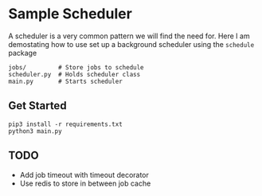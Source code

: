 # Sample Scheduler
A scheduler is a very common pattern we will find the need for. Here I am demostating how to use set up a background scheduler using the `schedule` package

```
jobs/         # Store jobs to schedule
scheduler.py  # Holds scheduler class
main.py       # Starts scheduler
```

## Get Started
```
pip3 install -r requirements.txt
python3 main.py
```

## TODO
- Add job timeout with timeout decorator
- Use redis to store in between job cache
